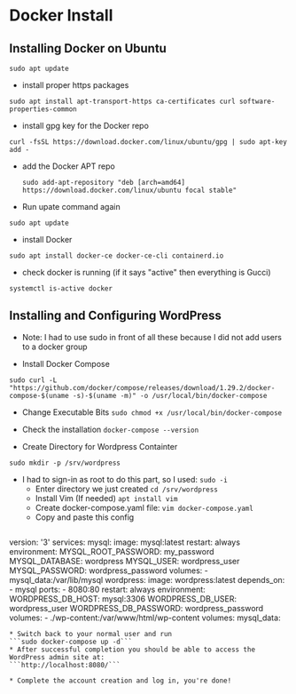 # Docker Install

## Installing Docker on Ubuntu

``` sudo apt update ```

* install proper https packages

```sudo apt install apt-transport-https ca-certificates curl software-properties-common```

* install gpg key for the Docker repo

```curl -fsSL https://download.docker.com/linux/ubuntu/gpg | sudo apt-key add -```

* add the Docker APT repo 

  ```sudo add-apt-repository "deb [arch=amd64] https://download.docker.com/linux/ubuntu focal stable"```

* Run upate command again

```sudo apt update```

* install Docker

```sudo apt install docker-ce docker-ce-cli containerd.io```

* check docker is running (if it says "active" then everything is Gucci)

```systemctl is-active docker```

## Installing and Configuring WordPress
* Note: I had to use sudo in front of all these because I did not add users to a docker group

* Install Docker Compose

```sudo curl -L "https://github.com/docker/compose/releases/download/1.29.2/docker-compose-$(uname -s)-$(uname -m)" -o /usr/local/bin/docker-compose```

* Change Executable Bits
```sudo chmod +x /usr/local/bin/docker-compose```

* Check the installation
```docker-compose --version```

* Create Directory for Wordpress Containter
```
sudo mkdir -p /srv/wordpress
```
* I had to sign-in as root to do this part, so I used:
```sudo -i```
  * Enter directory we just created
  ```cd /srv/wordpress```
  * Install Vim (If needed)
  ```apt install vim```
  * Create docker-compose.yaml file:
  ```vim docker-compose.yaml```
  * Copy and paste this config
  ```
version: '3'
services:
  mysql:
    image: mysql:latest
    restart: always
    environment:
      MYSQL_ROOT_PASSWORD: my_password
      MYSQL_DATABASE: wordpress
      MYSQL_USER: wordpress_user
      MYSQL_PASSWORD: wordpress_password
    volumes:
      - mysql_data:/var/lib/mysql
  wordpress:
    image: wordpress:latest
    depends_on:
      - mysql
    ports:
      - 8080:80
    restart: always
    environment:
      WORDPRESS_DB_HOST: mysql:3306
      WORDPRESS_DB_USER: wordpress_user
      WORDPRESS_DB_PASSWORD: wordpress_password
    volumes:
      - ./wp-content:/var/www/html/wp-content
volumes:
  mysql_data:
  ```
 * Switch back to your normal user and run
 ```sudo docker-compose up -d```
 * After successful completion you should be able to access the WordPress admin site at:
 ```http://localhost:8080/```
 
 * Complete the account creation and log in, you're done!

